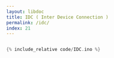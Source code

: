 ```yaml
---
layout: libdoc
title: IDC ( Inter Device Connection )
permalink: /idc/
index: 21
---
```


```cpp
```

```cpp
{% include_relative code/IDC.ino %}
```
